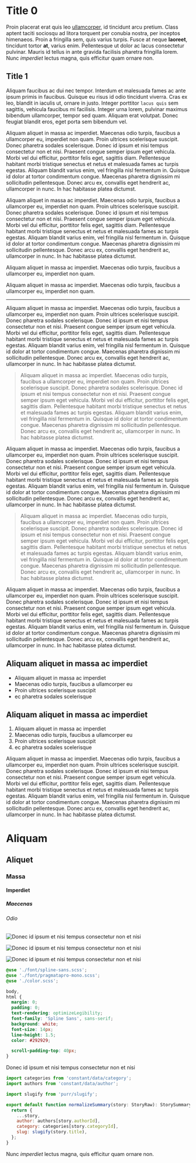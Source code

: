 <!--SUMMARY-START
{
  "id": 0,
  "thumbnail": "/img/cool-landscape.jpeg",
  "title": "Demo: Lorem ipsum dolor sit amet",
  "excerpt":
    "Lorem ipsum dolor sit amet, consectetur adipiscing elit. Praesent et bibendum tellus. Donec eu velit ut velit pharetra pharetra facilisis blandit erat. Vestibulum luctus pharetra sem, ac tempus nulla venenatis eget. In iaculis gravida nulla ac accumsan.",
  "timestamp": 1641437629902,
  "tags": ["section"],
  "authorId": 0,
  "categoryId": 0
}
SUMMARY-END-->

# Title 0
Proin placerat erat quis leo [ullamcorper](https://www.google.com), id tincidunt arcu pretium. Class aptent taciti sociosqu ad litora torquent per conubia nostra, per inceptos himenaeos. Proin a fringilla sem, quis varius turpis. Fusce at neque **laoreet**, tincidunt tortor __at__, varius enim. Pellentesque ut dolor ac lacus consectetur pulvinar. Mauris id tellus in ante gravida facilisis pharetra fringilla lorem. Nunc *imperdiet* lectus magna, quis efficitur quam ornare non.

## Title 1
Aliquam faucibus ac dui nec tempor. Interdum et malesuada fames ac ante ipsum primis in faucibus. Quisque eu risus id odio tincidunt viverra. Cras ex leo, blandit in iaculis ut, ornare in justo. Integer porttitor `lacus quis` sem sagittis, vehicula faucibus mi facilisis. Integer urna lorem, pulvinar maximus bibendum ullamcorper, tempor sed quam. Aliquam erat volutpat. Donec feugiat blandit eros, eget porta sem bibendum vel.

Aliquam aliquet in massa ac imperdiet. Maecenas odio turpis, faucibus a ullamcorper eu, imperdiet non quam. Proin ultrices scelerisque suscipit. Donec pharetra sodales scelerisque. Donec id ipsum et nisi tempus consectetur non et nisi. Praesent congue semper ipsum eget vehicula. Morbi vel dui efficitur, porttitor felis eget, sagittis diam. Pellentesque habitant morbi tristique senectus et netus et malesuada fames ac turpis egestas. Aliquam blandit varius enim, vel fringilla nisl fermentum in. Quisque id dolor at tortor condimentum congue. Maecenas pharetra dignissim mi sollicitudin pellentesque. Donec arcu ex, convallis eget hendrerit ac, ullamcorper in nunc. In hac habitasse platea dictumst.

Aliquam aliquet in massa ac imperdiet. Maecenas odio turpis, faucibus a ullamcorper eu, imperdiet non quam. Proin ultrices scelerisque suscipit. Donec pharetra sodales scelerisque. Donec id ipsum et nisi tempus consectetur non et nisi. Praesent congue semper ipsum eget vehicula. Morbi vel dui efficitur, porttitor felis eget, sagittis diam. Pellentesque habitant morbi tristique senectus et netus et malesuada fames ac turpis egestas. Aliquam blandit varius enim, vel fringilla nisl fermentum in. Quisque id dolor at tortor condimentum congue. Maecenas pharetra dignissim mi sollicitudin pellentesque. Donec arcu ex, convallis eget hendrerit ac, ullamcorper in nunc. In hac habitasse platea dictumst.

Aliquam aliquet in massa ac imperdiet. Maecenas odio turpis, faucibus a ullamcorper eu, imperdiet non quam.

Aliquam aliquet in massa ac imperdiet. Maecenas odio turpis, faucibus a ullamcorper eu, imperdiet non quam.

---

Aliquam aliquet in massa ac imperdiet. Maecenas odio turpis, faucibus a ullamcorper eu, imperdiet non quam. Proin ultrices scelerisque suscipit. Donec pharetra sodales scelerisque. Donec id ipsum et nisi tempus consectetur non et nisi. Praesent congue semper ipsum eget vehicula. Morbi vel dui efficitur, porttitor felis eget, sagittis diam. Pellentesque habitant morbi tristique senectus et netus et malesuada fames ac turpis egestas. Aliquam blandit varius enim, vel fringilla nisl fermentum in. Quisque id dolor at tortor condimentum congue. Maecenas pharetra dignissim mi sollicitudin pellentesque. Donec arcu ex, convallis eget hendrerit ac, ullamcorper in nunc. In hac habitasse platea dictumst.

> Aliquam aliquet in massa ac imperdiet. Maecenas odio turpis, faucibus a ullamcorper eu, imperdiet non quam. Proin ultrices scelerisque suscipit. Donec pharetra sodales scelerisque. Donec id ipsum et nisi tempus consectetur non et nisi. Praesent congue semper ipsum eget vehicula. Morbi vel dui efficitur, porttitor felis eget, sagittis diam. Pellentesque habitant morbi tristique senectus et netus et malesuada fames ac turpis egestas. Aliquam blandit varius enim, vel fringilla nisl fermentum in. Quisque id dolor at tortor condimentum congue. Maecenas pharetra dignissim mi sollicitudin pellentesque. Donec arcu ex, convallis eget hendrerit ac, ullamcorper in nunc. In hac habitasse platea dictumst.

Aliquam aliquet in massa ac imperdiet. Maecenas odio turpis, faucibus a ullamcorper eu, imperdiet non quam. Proin ultrices scelerisque suscipit. Donec pharetra sodales scelerisque. Donec id ipsum et nisi tempus consectetur non et nisi. Praesent congue semper ipsum eget vehicula. Morbi vel dui efficitur, porttitor felis eget, sagittis diam. Pellentesque habitant morbi tristique senectus et netus et malesuada fames ac turpis egestas. Aliquam blandit varius enim, vel fringilla nisl fermentum in. Quisque id dolor at tortor condimentum congue. Maecenas pharetra dignissim mi sollicitudin pellentesque. Donec arcu ex, convallis eget hendrerit ac, ullamcorper in nunc. In hac habitasse platea dictumst.

> Aliquam aliquet in massa ac imperdiet. Maecenas odio turpis, faucibus a ullamcorper eu, imperdiet non quam. Proin ultrices scelerisque suscipit. Donec pharetra sodales scelerisque. Donec id ipsum et nisi tempus consectetur non et nisi. Praesent congue semper ipsum eget vehicula. Morbi vel dui efficitur, porttitor felis eget, sagittis diam. Pellentesque habitant morbi tristique senectus et netus et malesuada fames ac turpis egestas. Aliquam blandit varius enim, vel fringilla nisl fermentum in. Quisque id dolor at tortor condimentum congue. Maecenas pharetra dignissim mi sollicitudin pellentesque. Donec arcu ex, convallis eget hendrerit ac, ullamcorper in nunc. In hac habitasse platea dictumst.
  

Aliquam aliquet in massa ac imperdiet. Maecenas odio turpis, faucibus a ullamcorper eu, imperdiet non quam. Proin ultrices scelerisque suscipit. Donec pharetra sodales scelerisque. Donec id ipsum et nisi tempus consectetur non et nisi. Praesent congue semper ipsum eget vehicula. Morbi vel dui efficitur, porttitor felis eget, sagittis diam. Pellentesque habitant morbi tristique senectus et netus et malesuada fames ac turpis egestas. Aliquam blandit varius enim, vel fringilla nisl fermentum in. Quisque id dolor at tortor condimentum congue. Maecenas pharetra dignissim mi sollicitudin pellentesque. Donec arcu ex, convallis eget hendrerit ac, ullamcorper in nunc. In hac habitasse platea dictumst.

## Aliquam aliquet in massa ac imperdiet 
- Aliquam aliquet in massa ac imperdiet
- Maecenas odio turpis, faucibus a ullamcorper eu
- Proin ultrices scelerisque suscipit 
- ec pharetra sodales scelerisque
## Aliquam aliquet in massa ac imperdiet 
1. Aliquam aliquet in massa ac imperdiet
2. Maecenas odio turpis, faucibus a ullamcorper eu
3. Proin ultrices scelerisque suscipit 
4. ec pharetra sodales scelerisque

Aliquam aliquet in massa ac imperdiet. Maecenas odio turpis, faucibus a ullamcorper eu, imperdiet non quam. Proin ultrices scelerisque suscipit. Donec pharetra sodales scelerisque. Donec id ipsum et nisi tempus consectetur non et nisi. Praesent congue semper ipsum eget vehicula. Morbi vel dui efficitur, porttitor felis eget, sagittis diam. Pellentesque habitant morbi tristique senectus et netus et malesuada fames ac turpis egestas. Aliquam blandit varius enim, vel fringilla nisl fermentum in. Quisque id dolor at tortor condimentum congue. Maecenas pharetra dignissim mi sollicitudin pellentesque. Donec arcu ex, convallis eget hendrerit ac, ullamcorper in nunc. In hac habitasse platea dictumst.

# Aliquam
## Aliquet
### Massa
#### Imperdiet
##### Maecenas
###### Odio


![Donec id ipsum et nisi tempus consectetur non et nisi](/img/cool-landscape.jpeg)

![Donec id ipsum et nisi tempus consectetur non et nisi](/img/cool-landscape.jpeg)

![Donec id ipsum et nisi tempus consectetur non et nisi](/img/cool-landscape.jpeg)

```css
@use './font/spline-sans.scss';
@use './font/pragmatapro-mono.scss';
@use './color.scss';

body,
html {
  margin: 0;
  padding: 0;
  text-rendering: optimizeLegibility;
  font-family: 'Spline Sans', sans-serif;
  background: white;
  font-size: 14px;
  line-height: 1.5;
  color: #292929;

  scroll-padding-top: 40px;
}

```

Donec id ipsum et nisi tempus consectetur non et nisi

```javascript
import categories from 'constant/data/category';
import authors from 'constant/data/author';

import slugify from 'purr/slugify';

export default function normalizeSummary(story: StoryRaw): StorySummary {
  return {
    ...story,
    author: authors[story.authorId],
    category: categories[story.categoryId],
    slug: slugify(story.title),
  };
}
```

Nunc *imperdiet* lectus magna, quis efficitur quam ornare non.